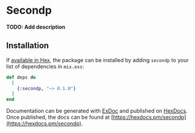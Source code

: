# Secondp

**TODO: Add description**

## Installation

If [available in Hex](https://hex.pm/docs/publish), the package can be installed
by adding `secondp` to your list of dependencies in `mix.exs`:

```elixir
def deps do
  [
    {:secondp, "~> 0.1.0"}
  ]
end
```

Documentation can be generated with [ExDoc](https://github.com/elixir-lang/ex_doc)
and published on [HexDocs](https://hexdocs.pm). Once published, the docs can
be found at [https://hexdocs.pm/secondp](https://hexdocs.pm/secondp).

